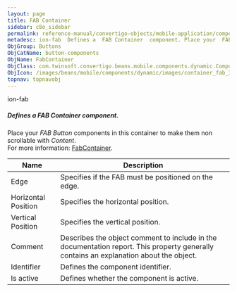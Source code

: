 ```yaml
---
layout: page
title: FAB Container
sidebar: c8o_sidebar
permalink: reference-manual/convertigo-objects/mobile-application/components/button-components/fab-container/
metadesc: ion-fab  Defines a  FAB Container  component. Place your  FAB Button  components in this container to make them non scrollable with  Content .  For mo
ObjGroup: Buttons
ObjCatName: button-components
ObjName: FabContainer
ObjClass: com.twinsoft.convertigo.beans.mobile.components.dynamic.ComponentManager$1
ObjIcon: /images/beans/mobile/components/dynamic/images/container_fab_32x32.png
topnav: topnavobj
---
```

ion-fab<br/>

##### Defines a <i>FAB Container</i> component.<br/>
Place your <i>FAB Button</i> components in this container to make them non scrollable with <i>Content</i>.<br/>
 For more information: <a href='https://ionicframework.com/docs/v3/api/components/fab/FabContainer/' target='_blank'>FabContainer</a>.

Name | Description 
--- | ---
Edge | Specifies if the FAB must be positioned on the edge.
Horizontal Position | Specifies the horizontal position.
Vertical Position | Specifies the vertical position.
Comment | Describes the object comment to include in the documentation report.  This property generally contains an explanation about the object. 
Identifier | Defines the component identifier.  
Is active | Defines whether the component is active. 

